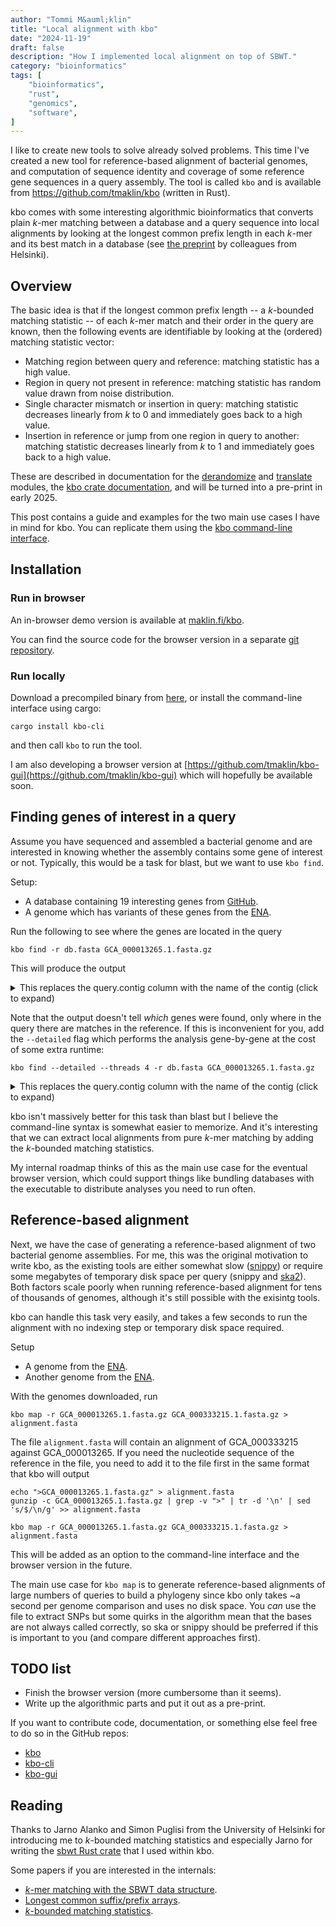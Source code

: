 ```yaml
---
author: "Tommi M&auml;klin"
title: "Local alignment with kbo"
date: "2024-11-19"
draft: false
description: "How I implemented local alignment on top of SBWT."
category: "bioinformatics"
tags: [
	"bioinformatics",
	"rust",
	"genomics",
	"software",
]
---
```


I like to create new tools to solve already solved problems. This time I've
created a new tool for reference-based alignment of bacterial genomes, and
computation of sequence identity and coverage of some reference gene sequences
in a query assembly. The tool is called `kbo` and is available from
https://github.com/tmaklin/kbo (written in Rust).

kbo comes with some interesting algorithmic bioinformatics that converts plain
_k_-mer matching between a database and a query sequence into local alignments
by looking at the longest common prefix length in each _k_-mer and its best
match in a database (see [the
preprint](https://www.biorxiv.org/content/10.1101/2024.02.19.580943v1) by
colleagues from Helsinki).

## Overview
The basic idea is that if the longest common prefix length -- a _k_-bounded
matching statistic -- of each _k_-mer match and their order in the query are
known, then the following events are identifiable by looking at the (ordered)
matching statistic vector:

- Matching region between query and reference: matching statistic has a high value.
- Region in query not present in reference: matching statistic has random value drawn from noise distribution.
- Single character mismatch or insertion in query: matching statistic decreases
  linearly from _k_ to 0 and immediately goes back to a high value.
- Insertion in reference or jump from one region in query to another: matching
  statistic decreases linearly from _k_ to 1 and immediately goes back to a
  high value.
  
These are described in documentation for the
[derandomize](https://docs.rs/kbo/latest/kbo/derandomize/index.html) and
[translate](https://docs.rs/kbo/latest/kbo/translate/index.html) modules, the
[kbo crate documentation](https://docs.rs/kbo), and will be turned into a
pre-print in early 2025.

This post contains a guide and examples for the two main use cases I have in
mind for kbo. You can replicate them using the [kbo command-line
interface](https://github.com/tmaklin/kbo-cli).

## Installation
### Run in browser

An in-browser demo version is available at
[maklin.fi/kbo](https://maklin.fi/kbo/).

You can find the source code for the
browser version in a separate [git
repository](https://github.com/tmaklin/kbo-gui).

### Run locally
Download a precompiled binary from [here](https://github.com/tmaklin/kbo-cli/releases), or install the command-line interface using cargo:
```text
cargo install kbo-cli
```
and then call `kbo` to run the tool.

I am also developing a browser version at
[https://github.com/tmaklin/kbo-gui](https://github.com/tmaklin/kbo-gui) which
will hopefully be available soon.

## Finding genes of interest in a query
Assume you have sequenced and assembled a bacterial genome and are interested in
knowing whether the assembly contains some gene of interest or not. Typically,
this would be a task for blast, but we want to use `kbo find`.

Setup:
- A database containing 19 interesting genes from [GitHub](https://raw.githubusercontent.com/tmaklin/clbtype/refs/heads/main/db/db.fasta).
- A genome which has variants of these genes from the [ENA](https://www.ebi.ac.uk/ena/browser/view/GCA_000013265.1).

Run the following to see where the genes are located in the query
```text
kbo find -r db.fasta GCA_000013265.1.fasta.gz
```

This will produce the output

<details>
<summary>
This replaces the query.contig column with the name of the contig (click to expand)
</summary>

```text
query	ref	q.start	q.end	strand	length	mismatches	gap_opens	identity	coverage	query.contig	ref.contig
GCA_000013265.1.fasta.gz	db.fasta	56646	57164	+	519	0	0	100.00	1.03	ENA|CP000244|CP000244.1 Escherichia coli UTI89 plasmid pUTI89, complete sequence.	db.fasta
GCA_000013265.1.fasta.gz	db.fasta	2165476	2166423	+	948	0	0	100.00	1.88	ENA|CP000243|CP000243.1 Escherichia coli UTI89, complete genome.	db.fasta
GCA_000013265.1.fasta.gz	db.fasta	2900668	2910288	-	9621	0	0	100.00	19.06	ENA|CP000243|CP000243.1 Escherichia coli UTI89, complete genome.	db.fasta
GCA_000013265.1.fasta.gz	db.fasta	2910329	2912929	-	2601	0	0	100.00	5.15	ENA|CP000243|CP000243.1 Escherichia coli UTI89, complete genome.	db.fasta
GCA_000013265.1.fasta.gz	db.fasta	2912939	2913808	-	870	0	0	100.00	1.72	ENA|CP000243|CP000243.1 Escherichia coli UTI89, complete genome.	db.fasta
GCA_000013265.1.fasta.gz	db.fasta	2913838	2914086	-	249	0	0	100.00	0.49	ENA|CP000243|CP000243.1 Escherichia coli UTI89, complete genome.	db.fasta
GCA_000013265.1.fasta.gz	db.fasta	2914090	2916485	-	2396	0	0	100.00	4.75	ENA|CP000243|CP000243.1 Escherichia coli UTI89, complete genome.	db.fasta
GCA_000013265.1.fasta.gz	db.fasta	2916533	2921329	-	4797	1	0	99.98	9.50	ENA|CP000243|CP000243.1 Escherichia coli UTI89, complete genome.	db.fasta
GCA_000013265.1.fasta.gz	db.fasta	2921379	2924411	-	3033	0	0	100.00	6.01	ENA|CP000243|CP000243.1 Escherichia coli UTI89, complete genome.	db.fasta
GCA_000013265.1.fasta.gz	db.fasta	2924455	2930955	-	6501	0	0	100.00	12.88	ENA|CP000243|CP000243.1 Escherichia coli UTI89, complete genome.	db.fasta
GCA_000013265.1.fasta.gz	db.fasta	2930966	2938886	-	7921	0	0	100.00	15.69	ENA|CP000243|CP000243.1 Escherichia coli UTI89, complete genome.	db.fasta
GCA_000013265.1.fasta.gz	db.fasta	2938948	2944751	-	5804	0	0	100.00	11.50	ENA|CP000243|CP000243.1 Escherichia coli UTI89, complete genome.	db.fasta
GCA_000013265.1.fasta.gz	db.fasta	2944782	2947241	-	2460	0	0	100.00	4.87	ENA|CP000243|CP000243.1 Escherichia coli UTI89, complete genome.	db.fasta
GCA_000013265.1.fasta.gz	db.fasta	2947254	2949483	-	2230	0	0	100.00	4.42	ENA|CP000243|CP000243.1 Escherichia coli UTI89, complete genome.	db.fasta
GCA_000013265.1.fasta.gz	db.fasta	2949518	2950030	-	513	0	0	100.00	1.02	ENA|CP000243|CP000243.1 Escherichia coli UTI89, complete genome.	db.fasta
```

</details>

Note that the output doesn't tell _which_ genes were found, only where in the
query there are matches in the reference. If this is inconvenient for you, add the `--detailed` flag which performs the analysis gene-by-gene at the cost of some extra runtime:

```text
kbo find --detailed --threads 4 -r db.fasta GCA_000013265.1.fasta.gz
```

<details>
<summary>
This replaces the query.contig column with the name of the contig (click to expand)
</summary>

```text
query	ref	q.start	q.end	strand	length	mismatches	gap_opens	identity	coverage	query.contig	ref.contig
GCA_000013265.1.fasta.gz	db.fasta	56646	57164	+	519	00	100.00	100.00	ENA|CP000244|CP000244.1 Escherichia coli UTI89 plasmid pUTI89, complete sequence.	clbS-like_4ce09a
GCA_000013265.1.fasta.gz	db.fasta	2165476	2165688	+	213	00	100.00	100.00	ENA|CP000243|CP000243.1 Escherichia coli UTI89, complete genome.	clbR|locus_tag=ECOK1_RS11410|product="colibactin biosynthesis LuxR family transcriptional regulator ClbR"|protein_id=WP_000357141.1
GCA_000013265.1.fasta.gz	db.fasta	2165689	2166423	+	735	00	100.00	100.00	ENA|CP000243|CP000243.1 Escherichia coli UTI89, complete genome.	clbA|locus_tag=ECOK1_RS11415|product="colibactin biosynthesis phosphopantetheinyl transferase ClbA"|protein_id=WP_001217110.1
GCA_000013265.1.fasta.gz	db.fasta	2900668	2910288	-	9621	00	100.00	100.00	ENA|CP000243|CP000243.1 Escherichia coli UTI89, complete genome.	clbB|locus_tag=ECOK1_RS11405|product="colibactin hybrid non-ribosomal peptide synthetase/type I polyketide synthase ClbB"|protein_id=WP_001518711.1
GCA_000013265.1.fasta.gz	db.fasta	2910329	2912929	-	2601	00	100.00	100.00	ENA|CP000243|CP000243.1 Escherichia coli UTI89, complete genome.	clbC|locus_tag=ECOK1_RS11400|product="colibactin polyketide synthase ClbC"|protein_id=WP_001297908.1
GCA_000013265.1.fasta.gz	db.fasta	2912939	2913808	-	870	00	100.00	100.00	ENA|CP000243|CP000243.1 Escherichia coli UTI89, complete genome.	clbD|locus_tag=ECOK1_RS11395|product="colibactin biosynthesis dehydrogenase ClbD"|protein_id=WP_000982270.1
GCA_000013265.1.fasta.gz	db.fasta	2913838	2914086	-	249	00	100.00	100.00	ENA|CP000243|CP000243.1 Escherichia coli UTI89, complete genome.	clbE|locus_tag=ECOK1_RS11390|product="colibactin biosynthesis aminomalonyl-acyl carrier protein ClbE"|protein_id=WP_001297917.1
GCA_000013265.1.fasta.gz	db.fasta	2914090	2915220	-	1131	00	100.00	100.00	ENA|CP000243|CP000243.1 Escherichia coli UTI89, complete genome.	clbF|locus_tag=ECOK1_RS11385|product="colibactin biosynthesis dehydrogenase ClbF"|protein_id=WP_000337350.1
GCA_000013265.1.fasta.gz	db.fasta	2915217	2916485	-	1269	00	100.00	100.00	ENA|CP000243|CP000243.1 Escherichia coli UTI89, complete genome.	clbG|locus_tag=ECOK1_RS11380|product="colibactin biosynthesis acyltransferase ClbG"|protein_id=WP_000159201.1
GCA_000013265.1.fasta.gz	db.fasta	2916533	2921329	-	4797	10	99.98	100.00	ENA|CP000243|CP000243.1 Escherichia coli UTI89, complete genome.	clbH|locus_tag=ECOK1_RS11375|product="colibactin non-ribosomal peptide synthetase ClbH"|protein_id=WP_001304254.1
GCA_000013265.1.fasta.gz	db.fasta	2921379	2924411	-	3033	00	100.00	100.00	ENA|CP000243|CP000243.1 Escherichia coli UTI89, complete genome.	clbI|locus_tag=ECOK1_RS11370|product="colibactin polyketide synthase ClbI"|protein_id=WP_000829570.1
GCA_000013265.1.fasta.gz	db.fasta	2924455	2930955	-	6501	00	100.00	100.00	ENA|CP000243|CP000243.1 Escherichia coli UTI89, complete genome.	clbJ|locus_tag=ECOK1_RS11365|product="colibactin non-ribosomal peptide synthetase ClbJ"|protein_id=WP_001468003.1
GCA_000013265.1.fasta.gz	db.fasta	2929045	2930331	-	1287	20	99.84	19.91	ENA|CP000243|CP000243.1 Escherichia coli UTI89, complete genome.	clbK|locus_tag=ECOK1_RS11360|product="colibactin hybrid non-ribosomal peptide synthetase/type I polyketide synthase ClbK"|protein_id=WP_000222467.1
GCA_000013265.1.fasta.gz	db.fasta	2930966	2937430	-	6465	00	100.00	100.00	ENA|CP000243|CP000243.1 Escherichia coli UTI89, complete genome.	clbK|locus_tag=ECOK1_RS11360|product="colibactin hybrid non-ribosomal peptide synthetase/type I polyketide synthase ClbK"|protein_id=WP_000222467.1
GCA_000013265.1.fasta.gz	db.fasta	2934698	2935984	-	1287	20	99.84	19.80	ENA|CP000243|CP000243.1 Escherichia coli UTI89, complete genome.	clbJ|locus_tag=ECOK1_RS11365|product="colibactin non-ribosomal peptide synthetase ClbJ"|protein_id=WP_001468003.1
GCA_000013265.1.fasta.gz	db.fasta	2937423	2938886	-	1464	00	100.00	100.00	ENA|CP000243|CP000243.1 Escherichia coli UTI89, complete genome.	clbL|locus_tag=ECOK1_RS11355|product="colibactin biosynthesis amidase ClbL"|protein_id=WP_001297937.1
GCA_000013265.1.fasta.gz	db.fasta	2938948	2940387	-	1440	00	100.00	100.00	ENA|CP000243|CP000243.1 Escherichia coli UTI89, complete genome.	clbM|locus_tag=ECOK1_RS11350|product="precolibactin export MATE transporter ClbM"|protein_id=WP_000217768.1
GCA_000013265.1.fasta.gz	db.fasta	2940384	2944751	-	4368	00	100.00	100.00	ENA|CP000243|CP000243.1 Escherichia coli UTI89, complete genome.	clbN|locus_tag=ECOK1_RS11345|product="colibactin non-ribosomal peptide synthetase ClbN"|protein_id=WP_001327259.1
GCA_000013265.1.fasta.gz	db.fasta	2944782	2947241	-	2460	00	100.00	100.00	ENA|CP000243|CP000243.1 Escherichia coli UTI89, complete genome.	clbO|locus_tag=ECOK1_RS11340|product="colibactin polyketide synthase ClbO"|protein_id=WP_001029878.1
GCA_000013265.1.fasta.gz	db.fasta	2947254	2948768	-	1515	00	100.00	100.00	ENA|CP000243|CP000243.1 Escherichia coli UTI89, complete genome.	clbP|locus_tag=ECOK1_RS11335|product="precolibactin peptidase ClbP"|protein_id=WP_002430641.1
GCA_000013265.1.fasta.gz	db.fasta	2948761	2949483	-	723	00	100.00	100.00	ENA|CP000243|CP000243.1 Escherichia coli UTI89, complete genome.	clbQ|locus_tag=ECOK1_RS11330|product="colibactin biosynthesis thioesterase ClbQ"|protein_id=WP_000065646.1
GCA_000013265.1.fasta.gz	db.fasta	2949518	2950030	-	513	00	100.00	100.00	ENA|CP000243|CP000243.1 Escherichia coli UTI89, complete genome.	clbS|locus_tag=ECOK1_RS11325|product="colibactin self-protection protein ClbS"|protein_id=WP_000290498.1
```

</details>

kbo isn't massively better for this task than blast but I believe the
command-line syntax is somewhat easier to memorize. And it's interesting that we
can extract local alignments from pure _k_-mer matching by adding the
_k_-bounded matching statistics.

My internal roadmap thinks of this as the main use case for the eventual browser
version, which could support things like bundling databases with the executable
to distribute analyses you need to run often.

## Reference-based alignment
Next, we have the case of generating a reference-based alignment of two
bacterial genome assemblies. For me, this was the original motivation to write
kbo, as the existing tools are either somewhat slow
([snippy](https://github.com/tseemann/snippy)) or require some megabytes of
temporary disk space per query (snippy and
[ska2](https://github.com/bacpop/ska.rust)). Both factors scale poorly when
running reference-based alignment for tens of thousands of genomes, although
it's still possible with the exisintg tools.

kbo can handle this task very easily, and takes a few seconds to run the
alignment with no indexing step or temporary disk space required.

Setup
- A genome from the [ENA](https://www.ebi.ac.uk/ena/browser/view/GCA_000013265.1).
- Another genome from the [ENA](https://www.ebi.ac.uk/ena/browser/view/GCA_000333215.1).

With the genomes downloaded, run
```text
kbo map -r GCA_000013265.1.fasta.gz GCA_000333215.1.fasta.gz > alignment.fasta
```

The file `alignment.fasta` will contain an alignment of GCA\_000333215 against
GCA\_000013265. If you need the nucleotide sequence of the reference in the
file, you need to add it to the file first in the same format that kbo will
output
```text
echo ">GCA_000013265.1.fasta.gz" > alignment.fasta
gunzip -c GCA_000013265.1.fasta.gz | grep -v ">" | tr -d '\n' | sed 's/$/\n/g' >> alignment.fasta

kbo map -r GCA_000013265.1.fasta.gz GCA_000333215.1.fasta.gz > alignment.fasta
```
This will be added as an option to the command-line interface and the browser
version in the future.

The main use case for `kbo map` is to generate reference-based alignments of
large numbers of queries to build a phylogeny since kbo only takes ~a second per
genome comparison and uses no disk space. You _can_ use the file to extract
SNPs but some quirks in the algorithm mean that the bases are not always called
correctly, so ska or snippy should be preferred if this is important to you (and
compare different approaches first).

## TODO list

- Finish the browser version (more cumbersome than it seems).
- Write up the algorithmic parts and put it out as a pre-print.

If you want to contribute code, documentation, or something else feel free to do
so in the GitHub repos:
- [kbo](https://github.com/tmaklin/kbo)
- [kbo-cli](https://github.com/tmaklin/kbo-cli)
- [kbo-gui](https://github.com/tmaklin/kbo-gui)

## Reading

Thanks to Jarno Alanko and Simon Puglisi from the University of Helsinki for
introducing me to _k_-bounded matching statistics and especially Jarno for
writing the [sbwt Rust crate](https://docs.rs/sbwt) that I used within kbo.

Some papers if you are interested in the internals:
- [_k_-mer matching with the SBWT data structure](https://epubs.siam.org/doi/abs/10.1137/1.9781611977714.20).
- [Longest common suffix/prefix arrays](https://link.springer.com/chapter/10.1007/978-3-031-43980-3_1).
- [_k_-bounded matching statistics](https://www.biorxiv.org/content/10.1101/2024.02.19.580943v1).

